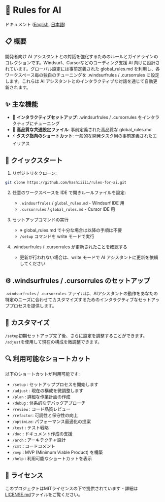# 🤖 Rules for AI

ドキュメント ([English](https://github.com/hashiiiii/rules-for-ai/blob/main/README.md), [日本語](https://github.com/hashiiiii/rules-for-ai/blob/main/README_JA.md))

## 📋 概要

開発者向け AI アシスタントとの対話を強化するためのルールとガイドラインのコレクションです。Windsurf、Cursorなどのコーディング支援 AI 向けに設計されています。グローバル設定には事前定義された global_rules.md を利用し、各ワークスペース毎の独自のチューニングを .windsurfrules / .cursorrules に設定します。これらは AI アシスタントとのインタラクティブな対話を通じて自動更新されます。

## ✨ 主な機能

- 🔄 **インタラクティブセットアップ**: .windsurfrules / .cursorrules をインタラクティブにチューニング
- 📝 **高品質な共通設定ファイル**: 事前定義された高品質な global_rules.md
- ⚡ **タスク指向のショートカット**: 一般的な開発タスク用の事前定義されたエイリアス

## 🚀 クイックスタート

1. リポジトリをクローン:
```bash
git clone https://github.com/hashiiiii/rules-for-ai.git
```

2. 任意のワークスペースを IDE で開きルールファイルを設定:
   - `.windsurfrules` / `global_rules.md` - Windsurf IDE 用
   - `.cursorrules` / `global_rules.md` - Cursor IDE 用
   
3. セットアップコマンドの実行
   - ※ global_rules.md で十分な場合は以降の手順は不要
   - `/setup` コマンドを write モードで実行

4. .windsurfrules / .cursorrules が更新されたことを確認する
   - 更新が行われない場合は、write モードで AI アシスタントに更新を依頼してください

## ⚙️ .windsurfrules / .cursorrules のセットアップ

`.windsurfrules` / `.cursorrules` ファイルは、AIアシスタントの動作をあなたの特定のニーズに合わせてカスタマイズするためのインタラクティブなセットアッププロセスを提供します。

## 🔧 カスタマイズ

`/setup`初期セットアップ完了後、さらに設定を調整することができます。
`/adjust`を使用して現在の構成を微調整できます。

## 🔍 利用可能なショートカット

以下のショートカットが利用可能です:

- `/setup`   : セットアッププロセスを開始します
- `/adjust`  : 現在の構成を微調整します
- `/plan`    : 詳細な作業計画の作成
- `/debug`   : 体系的なデバッグアプローチ
- `/review`  : コード品質レビュー
- `/refactor`: 可読性と保守性の向上
- `/optimize`: パフォーマンス最適化の提案
- `/test`    : テスト戦略
- `/doc`     : ドキュメント作成の支援
- `/arch`    : アーキテクチャ設計
- `/cmt`     : コードコメント
- `/mvp`     : MVP (Minimum Viable Product) を構築
- `/help`    : 利用可能なショートカットを表示

## 📄 ライセンス

このプロジェクトはMITライセンスの下で提供されています - 詳細は[LICENSE.md](LICENSE.md)ファイルをご覧ください。
